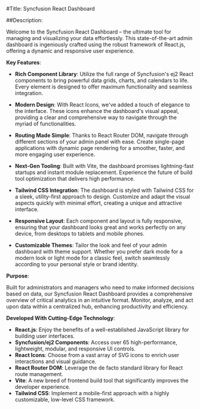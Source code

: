 #Title: Syncfusion React Dashboard

##Description:

Welcome to the Syncfusion React Dashboard – the ultimate tool for managing and visualizing your data effortlessly. This state-of-the-art admin dashboard is ingeniously crafted using the robust framework of React.js, offering a dynamic and responsive user experience.

**Key Features**:

- **Rich Component Library**: Utilize the full range of Syncfusion's ej2 React components to bring powerful data grids, charts, and calendars to life. Every element is designed to offer maximum functionality and seamless integration.

- **Modern Design**: With React Icons, we've added a touch of elegance to the interface. These icons enhance the dashboard's visual appeal, providing a clear and comprehensive way to navigate through the myriad of functionalities.

- **Routing Made Simple**: Thanks to React Router DOM, navigate through different sections of your admin panel with ease. Create single-page applications with dynamic page rendering for a smoother, faster, and more engaging user experience.

- **Next-Gen Tooling**: Built with Vite, the dashboard promises lightning-fast startups and instant module replacement. Experience the future of build tool optimization that delivers high performance.

- **Tailwind CSS Integration**: The dashboard is styled with Tailwind CSS for a sleek, utility-first approach to design. Customize and adapt the visual aspects quickly with minimal effort, creating a unique and attractive interface.

- **Responsive Layout**: Each component and layout is fully responsive, ensuring that your dashboard looks great and works perfectly on any device, from desktops to tablets and mobile phones.

- **Customizable Themes**: Tailor the look and feel of your admin dashboard with theme support. Whether you prefer dark mode for a modern look or light mode for a classic feel, switch seamlessly according to your personal style or brand identity.

**Purpose**:

Built for administrators and managers who need to make informed decisions based on data, our Syncfusion React Dashboard provides a comprehensive overview of critical analytics in an intuitive format. Monitor, analyze, and act upon data within a centralized hub, enhancing productivity and efficiency.

**Developed With Cutting-Edge Technology**:

- **React.js**: Enjoy the benefits of a well-established JavaScript library for building user interfaces.
- **Syncfusion/ej2 Components**: Access over 65 high-performance, lightweight, modular, and responsive UI controls.
- **React Icons**: Choose from a vast array of SVG icons to enrich user interactions and visual guidance.
- **React Router DOM**: Leverage the de facto standard library for React route management.
- **Vite**: A new breed of frontend build tool that significantly improves the developer experience.
- **Tailwind CSS**: Implement a mobile-first approach with a highly customizable, low-level CSS framework.

